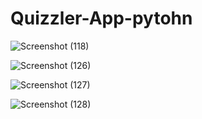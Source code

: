 # Quizzler-App-pytohn

![Screenshot (118)](https://user-images.githubusercontent.com/88820571/157910333-b04de1ed-8d9d-441e-bb3f-158e4ddf0fa6.png)


![Screenshot (126)](https://user-images.githubusercontent.com/88820571/157910340-f1c10ac8-e6b1-45b8-a5a3-bbf844d0cb49.png)


![Screenshot (127)](https://user-images.githubusercontent.com/88820571/157910359-92e61068-7611-4870-8437-bb37c19c7220.png)


![Screenshot (128)](https://user-images.githubusercontent.com/88820571/157910369-263586d0-417a-4bc5-acf3-74b397be40dd.png)
